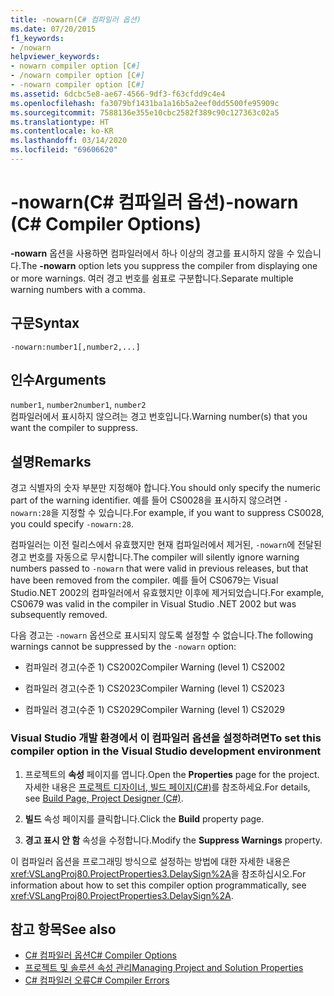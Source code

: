 ```yaml
---
title: -nowarn(C# 컴파일러 옵션)
ms.date: 07/20/2015
f1_keywords:
- /nowarn
helpviewer_keywords:
- nowarn compiler option [C#]
- /nowarn compiler option [C#]
- -nowarn compiler option [C#]
ms.assetid: 6dcbc5e8-ae67-4566-9df3-f63cfdd9c4e4
ms.openlocfilehash: fa3079bf1431ba1a16b5a2eef0dd5500fe95909c
ms.sourcegitcommit: 7588136e355e10cbc2582f389c90c127363c02a5
ms.translationtype: HT
ms.contentlocale: ko-KR
ms.lasthandoff: 03/14/2020
ms.locfileid: "69606620"
---
```

# <a name="-nowarn-c-compiler-options"></a><span data-ttu-id="f752e-102">-nowarn(C# 컴파일러 옵션)</span><span class="sxs-lookup"><span data-stu-id="f752e-102">-nowarn (C# Compiler Options)</span></span>
<span data-ttu-id="f752e-103">**-nowarn** 옵션을 사용하면 컴파일러에서 하나 이상의 경고를 표시하지 않을 수 있습니다.</span><span class="sxs-lookup"><span data-stu-id="f752e-103">The **-nowarn** option lets you suppress the compiler from displaying one or more warnings.</span></span> <span data-ttu-id="f752e-104">여러 경고 번호를 쉼표로 구분합니다.</span><span class="sxs-lookup"><span data-stu-id="f752e-104">Separate multiple warning numbers with a comma.</span></span>  
  
## <a name="syntax"></a><span data-ttu-id="f752e-105">구문</span><span class="sxs-lookup"><span data-stu-id="f752e-105">Syntax</span></span>  
  
```console  
-nowarn:number1[,number2,...]  
```  
  
## <a name="arguments"></a><span data-ttu-id="f752e-106">인수</span><span class="sxs-lookup"><span data-stu-id="f752e-106">Arguments</span></span>  
 <span data-ttu-id="f752e-107">`number1`, `number2`</span><span class="sxs-lookup"><span data-stu-id="f752e-107">`number1`, `number2`</span></span>  
 <span data-ttu-id="f752e-108">컴파일러에서 표시하지 않으려는 경고 번호입니다.</span><span class="sxs-lookup"><span data-stu-id="f752e-108">Warning number(s) that you want the compiler to suppress.</span></span>  
  
## <a name="remarks"></a><span data-ttu-id="f752e-109">설명</span><span class="sxs-lookup"><span data-stu-id="f752e-109">Remarks</span></span>  
 <span data-ttu-id="f752e-110">경고 식별자의 숫자 부분만 지정해야 합니다.</span><span class="sxs-lookup"><span data-stu-id="f752e-110">You should only specify the numeric part of the warning identifier.</span></span> <span data-ttu-id="f752e-111">예를 들어 CS0028을 표시하지 않으려면 `-nowarn:28`을 지정할 수 있습니다.</span><span class="sxs-lookup"><span data-stu-id="f752e-111">For example, if you want to suppress CS0028, you could specify `-nowarn:28`.</span></span>  
  
 <span data-ttu-id="f752e-112">컴파일러는 이전 릴리스에서 유효했지만 현재 컴파일러에서 제거된, `-nowarn`에 전달된 경고 번호를 자동으로 무시합니다.</span><span class="sxs-lookup"><span data-stu-id="f752e-112">The compiler will silently ignore warning numbers passed to `-nowarn` that were valid in previous releases, but that have been removed from the compiler.</span></span> <span data-ttu-id="f752e-113">예를 들어 CS0679는 Visual Studio.NET 2002의 컴파일러에서 유효했지만 이후에 제거되었습니다.</span><span class="sxs-lookup"><span data-stu-id="f752e-113">For example, CS0679 was valid in the compiler in Visual Studio .NET 2002 but was subsequently removed.</span></span>  
  
 <span data-ttu-id="f752e-114">다음 경고는 `-nowarn` 옵션으로 표시되지 않도록 설정할 수 없습니다.</span><span class="sxs-lookup"><span data-stu-id="f752e-114">The following warnings cannot be suppressed by the `-nowarn` option:</span></span>  
  
- <span data-ttu-id="f752e-115">컴파일러 경고(수준 1) CS2002</span><span class="sxs-lookup"><span data-stu-id="f752e-115">Compiler Warning (level 1) CS2002</span></span>  
  
- <span data-ttu-id="f752e-116">컴파일러 경고(수준 1) CS2023</span><span class="sxs-lookup"><span data-stu-id="f752e-116">Compiler Warning (level 1) CS2023</span></span>  
  
- <span data-ttu-id="f752e-117">컴파일러 경고(수준 1) CS2029</span><span class="sxs-lookup"><span data-stu-id="f752e-117">Compiler Warning (level 1) CS2029</span></span>  
  
### <a name="to-set-this-compiler-option-in-the-visual-studio-development-environment"></a><span data-ttu-id="f752e-118">Visual Studio 개발 환경에서 이 컴파일러 옵션을 설정하려면</span><span class="sxs-lookup"><span data-stu-id="f752e-118">To set this compiler option in the Visual Studio development environment</span></span>  
  
1. <span data-ttu-id="f752e-119">프로젝트의 **속성** 페이지를 엽니다.</span><span class="sxs-lookup"><span data-stu-id="f752e-119">Open the **Properties** page for the project.</span></span> <span data-ttu-id="f752e-120">자세한 내용은 [프로젝트 디자이너, 빌드 페이지(C#)](/visualstudio/ide/reference/build-page-project-designer-csharp)를 참조하세요.</span><span class="sxs-lookup"><span data-stu-id="f752e-120">For details, see [Build Page, Project Designer (C#)](/visualstudio/ide/reference/build-page-project-designer-csharp).</span></span>  
  
2. <span data-ttu-id="f752e-121">**빌드** 속성 페이지를 클릭합니다.</span><span class="sxs-lookup"><span data-stu-id="f752e-121">Click the **Build** property page.</span></span>  
  
3. <span data-ttu-id="f752e-122">**경고 표시 안 함** 속성을 수정합니다.</span><span class="sxs-lookup"><span data-stu-id="f752e-122">Modify the **Suppress Warnings** property.</span></span>  
  
 <span data-ttu-id="f752e-123">이 컴파일러 옵션을 프로그래밍 방식으로 설정하는 방법에 대한 자세한 내용은 <xref:VSLangProj80.ProjectProperties3.DelaySign%2A>을 참조하십시오.</span><span class="sxs-lookup"><span data-stu-id="f752e-123">For information about how to set this compiler option programmatically, see <xref:VSLangProj80.ProjectProperties3.DelaySign%2A>.</span></span>  
  
## <a name="see-also"></a><span data-ttu-id="f752e-124">참고 항목</span><span class="sxs-lookup"><span data-stu-id="f752e-124">See also</span></span>

- [<span data-ttu-id="f752e-125">C# 컴파일러 옵션</span><span class="sxs-lookup"><span data-stu-id="f752e-125">C# Compiler Options</span></span>](./index.md)
- [<span data-ttu-id="f752e-126">프로젝트 및 솔루션 속성 관리</span><span class="sxs-lookup"><span data-stu-id="f752e-126">Managing Project and Solution Properties</span></span>](/visualstudio/ide/managing-project-and-solution-properties)
- [<span data-ttu-id="f752e-127">C# 컴파일러 오류</span><span class="sxs-lookup"><span data-stu-id="f752e-127">C# Compiler Errors</span></span>](../compiler-messages/index.md)
